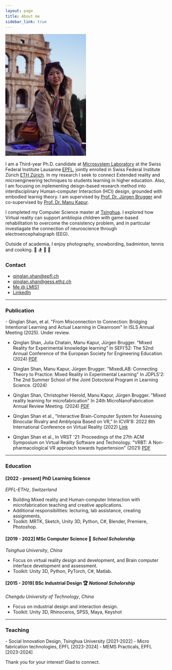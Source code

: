 ```yaml
---
layout: page
title: About me
sidebar_link: true
---
```



<img src="/assets/img/qinglan_profile.jpg" style="width:50%; max-width:1000px; height:auto;" alt="Profile Picture of Qinglan">

I am a Third-year Ph.D. candidate at [Microsystem Laboratory](https://www.epfl.ch/labs/lmis1/) at the Swiss Federal Institute Lausanne [EPFL](https://www.epfl.ch/en/), jointly enrolled in Swiss Federal Institute Zürich [ETH Zürich](https://ethz.ch/en.html). In my research I seek to connect Extended reality and microengineering techniques to students learning in higher education. Also, I am focusing on inplementing deisgn-based research method into interdisciplinary Human-computer Interaction (HCI) design, grounded with embodied learnig theory. I am supervised by [Prof. Dr. Jürgen Brugger](https://people.epfl.ch/juergen.brugger) and co-supervised by [Prof. Dr. Manu Kapur](https://www.manukapur.com/). 

I completed my Computer Science master at [Tsinghua](https://www.tsinghua.edu.cn/en/). I explored how Virtual reality can support ambliopia children with game-based rehabilitation to overcome the consistency problem, and in particular investiagate the connection of neuroscience through electroencephalograph (EEG). 

Outside of academia, I enjoy photography, snowbording, badminton, tennis and cooking.
:camera_flash: :snowboarder: :badminton: :tennis: 

### Contact
- qinglan.shan@epfl.ch
- qinglan.shan@gess.ethz.ch
- [Me @ LMIS1](https://people.epfl.ch/qinglan.shan/?lang=en)
- [LinkedIn](https://www.linkedin.com/in/qinglan-shan-401490258/)

<hr/>

<h3>Publication</h3>
- Qinglan Shan, et al. "From Misconnection to Connection: Bridging Intentional Learning and Actual Learning in Cleanroom" In ISLS Annual Meeting (2025). Under review. 

- Qinglan Shan, Julia Chatain, Manu Kapur, Jürgen Brugger. "Mixed Reality for Experimental knowledge learning" In SEFI'52: The 52nd Annual Conference of the European Society for Engineering Education. (2024) [PDF](https://www.conftool.net/sefi2024/index.php/Shan-MixedLAB-443_b.pdf?page=downloadPaper&ismobile=false&filename=Shan-MixedLAB-443_b.pdf&form_id=443&form_index=2&form_version=final)

- Qinglan Shan, Manu Kapur, Jürgen Brugger. "MixedLAB: Connecting Theory to Practice: Mixed Reality in Experimental Learning" In JDPLS'2: The 2nd Summer School of the Joint Dotoctoral Program in Learning Science. (2024)

- Qinglan Shan, Christopher Hierold, Manu Kapur, Jürgen Brugger. "Mixed reality learning for microfabrication" In 24th MicroNanoFabrication Annual Review Meeting. (2024) 
[PDF](https://www.conftool.net/sefi2024/index.php/Shan-MixedLAB-443_b.pdf?page=downloadPaper&ismobile=false&filename=Shan-MixedLAB-443_b.pdf&form_id=443&form_index=2&form_version=final)

- Qinglan Shan et al., "Interactive Brain-Computer System for Assessing Binocular Rivalry and Amblyopia Based on VR," In ICVR'8: 2022 8th International Conference on Virtual Reality (2022) [Link](https://ieeexplore.ieee.org/abstract/document/9847922)

- Qinglan Shan et al., In VRST '21: Proceedings of the 27th ACM Symposium on Virtual Reality Software and Technology. "VRBT: A Non-pharmacological VR approach towards hypertension" (2021) [PDF](https://dl.acm.org/doi/pdf/10.1145/3489849.3489934)

<hr/>
<h3>Education</h3>


#### [2022 - present] PhD Learning Science
_EPFL-ETHz_, _Switzerland_
- Building Mixed reality and Human-computer Interaction with microfabrication teaching and creative applications.
- Additional responsibilities: lecturing, lab assistance, creating assignments, 
- Toolkit: MRTK, Sketch, Unity 3D, Python, C#, Blender, Premiere, Photoshop.


#### [2019 - 2022] MSc Computer Science :1st_place_medal: _School Scholorship_
_Tsinghua University_, _China_
- Focus on virtual reality design and development, and Brain computer interface development and assessment.
- Toolkit: Unity 3D, Python, PyTorch, C#, Matlab.


#### [2015 - 2019] BSc Industrial Design :trophy: _National Scholorship_
_Chengdu University of Technology_, _China_
- Focus on industrial design and interaction design.
- Toolkit: Unity 3D, Rhinoceros, SPSS, Maya, Keyshot 

<hr/>

<h3>Teaching</h3>
 - Social Innovation Design, Tsinghua University [2021-2022]
 - Micro fabrication technologies, EPFL [2023-2024]
 - MEMS Practicals, EPFL [2023-2024]



<p class="message">
  Thank you for your interest! Glad to connect. 
</p>



<!--

# Resume

[Download a PDF version](/assets/pdf/cv_rubenwiersma.pdf) of this resume. An overview of my [publications can be found here](/category/publications.html).

<hr />

<h3>Professional experience</h3>
<hr />

#### [2023] Research Internship
_Adobe_

- Investigating material and appearance capture, mentored by Valentin Deschaintre and Julien Philip.

#### [2019] Teaching Assistant
_TU Delft_
- Developed assignments for new datamining and Machine Learning courses.
- Assistance to students during lab sessions.
- Toolkit: Python, Jupyter, NumPy.

<hr />

#### [2017] Development Internship
_GeoPhy_
- End-to-end machine learning solution for estimating real-estate value.
- Toolkit: Scala, Apache Kafka.

<hr />

#### [2012 - present] Video producer, graphic designer
_Wiersma Brothers, Torchbearers International, freelance_
- [Wiersma Brothers](http://wiersmabros.nl): founder, producing video's and [short films](/tags.html#film).
- [Torchbearers International](https://torchbearers.org): creative director and web development. View [samples of my work](/creative%20portfolio/2018/09/01/Torchbearers-International.html).
- Freelance work in [graphic design](/tags.html#graphic-design) and web development.

<hr />

#### [2008-2010] Programmer
_GoPublic_
- Back-end developer for websites and and business administration webapps.
- Toolkit: PHP, JavaScript, HTML.

<hr/>

<h3>Service</h3>
<hr />

#### [2023, 2024] Summer Geometry Initiative (SGI) admissions committee
- Reviewed admissions for SGI program.

#### [Summer 2022] Summer Geometry Initiative (SGI) mentor
- Mentored fellows of [SGI](https://sgi.mit.edu) in a project on "Learning on Surfaces"

<hr/>

#### [2020 - present] Committee member
_SIGGRAPH research and career development committee_
- Organized Conference Coffee at SIGGRAPH '21, SIGGRAPH Asia '21 and SIGGRAPH '22.
- Production/writing for [website](https://research.siggraph.org), Thesis Fast Forward, and [SIGGRAPH/ToG writing guides](https://research.siggraph.org/blog/guides/explanatory-paper-figures-with-illustrator-and-blender/).

<hr/>

#### [2020 - present] Reviewer
_ACM Transactions on Graphics, SIGGRAPH Asia, Pacific Graphics, TMAA, Computers & Graphics_

<hr/>

#### [2013 - 2019] Committee member, committee chair
_C.S.R. Delft (student association)_
- Organized festivities, academic debates and hosted lectures (20-300 participants).
- Produced [several](/creative%20portfolio/2015/11/01/La-Serenissima.html) [narrative](/creative%20portfolio/2018/11/01/Motown-Fever.html) [short](/creative%20portfolio/2016/05/01/Onontdekt.html) [films](/creative%20portfolio/2015/02/01/Magnifique.html) and an [anniversary book](/creative%20portfolio/2017/02/01/Pioniers-Book.html).

<hr/>

#### [2014 - 2017] Restaurant staff manager, PR
_Happietaria, Hartige Samaritaan:_ pop-up restaurants for charity, lasting one month.
- Together with all the volunteers for Happietaria, raised €78.913.
- Staff and communications manager for Hartige Samaritaan (November 2014, February 2017).

<hr />
<h3>Recognition</h3>
<hr />

#### [September 2022] Best Full Paper Award - GCH 2022
- Eurographics Workshop on Graphics and Cultural Heritage 2022
-->